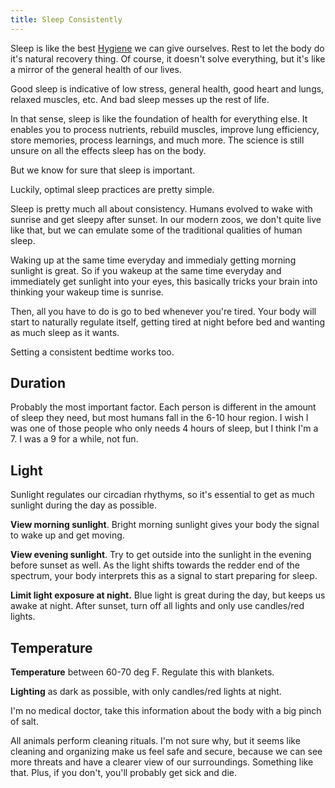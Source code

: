 ```yaml
---
title: Sleep Consistently
---
```



Sleep is like the best [Hygiene](Hygiene.md) we can give ourselves. Rest to let the body do it's natural recovery thing. Of course, it doesn't solve everything, but it's like a mirror of the general health of our lives.

Good sleep is indicative of low stress, general health, good heart and lungs, relaxed muscles, etc. And bad sleep messes up the rest of life.

In that sense, sleep is like the foundation of health for everything else. It enables you to process nutrients, rebuild muscles, improve lung efficiency, store memories, process learnings, and much more. The science is still unsure on all the effects sleep has on the body.

But we know for sure that sleep is important.

Luckily, optimal sleep practices are pretty simple.

Sleep is pretty much all about consistency. Humans evolved to wake with sunrise and get sleepy after sunset. In our modern zoos, we don't quite live like that, but we can emulate some of the traditional qualities of human sleep.

Waking up at the same time everyday and immedialy getting morning sunlight is great. So if you wakeup at the same time everyday and immediately get sunlight into your eyes, this basically tricks your brain into thinking your wakeup time is sunrise.

Then, all you have to do is go to bed whenever you're tired. Your body will start to naturally regulate itself, getting tired at night before bed and wanting as much sleep as it wants.

Setting a consistent bedtime works too.

## Duration
Probably the most important factor. Each person is different in the amount of sleep they need, but most humans fall in the 6-10 hour region. I wish I was one of those people who only needs 4 hours of sleep, but I think I'm a 7. I was a 9 for a while, not fun.

## Light
Sunlight regulates our circadian rhythyms, so it's essential to get as much sunlight during the day as possible.

**View morning sunlight**. Bright morning sunlight gives your body the signal to wake up and get moving.

**View evening sunlight**. Try to get outside into the sunlight in the evening before sunset as well. As the light shifts towards the redder end of the spectrum, your body interprets this as a signal to start preparing for sleep.

**Limit light exposure at night.** Blue light is great during the day, but keeps us awake at night. After sunset, turn off all lights and only use candles/red lights.

## Temperature
**Temperature** between 60-70 deg F. Regulate this with blankets.

**Lighting** as dark as possible, with only candles/red lights at night.


I'm no medical doctor, take this information about the body with a big pinch of salt.

All animals perform cleaning rituals. I'm not sure why, but it seems like cleaning and organizing make us feel safe and secure, because we can see more threats and have a clearer view of our surroundings. Something like that. Plus, if you don't, you'll probably get sick and die.